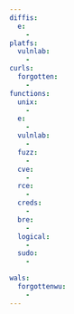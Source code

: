 ```yaml
---
diffis:
  e:
    -
platfs:
  vulnlab:
    -
curls:
  forgotten:
    -
functions:
  unix:
    -
  e:
    -
  vulnlab:
    -
  fuzz:
    -
  cve:
    -
  rce:
    -
  creds:
    -
  bre:
    -
  logical:
    -
  sudo:
    -

wals:
  forgottenwu:
    -
---
```

